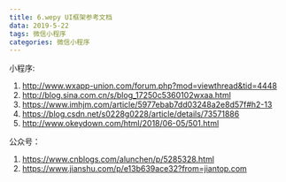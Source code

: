 ```yaml
---
title: 6.wepy UI框架参考文档
data: 2019-5-22
tags: 微信小程序
categories: 微信小程序
---
```


小程序:
1. http://www.wxapp-union.com/forum.php?mod=viewthread&tid=4448
1. http://blog.sina.com.cn/s/blog_17250c5360102wxaa.html
1. https://www.imhjm.com/article/5977ebab7dd03248a2e8d57f#h2-13
1. https://blog.csdn.net/s0228g0228/article/details/73571886
1. http://www.okeydown.com/html/2018/06-05/501.html

公众号：
1. https://www.cnblogs.com/alunchen/p/5285328.html
1. https://www.jianshu.com/p/e13b639ace32?from=jiantop.com